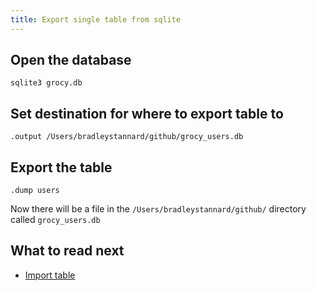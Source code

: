 ```yaml
---
title: Export single table from sqlite
---
```


## Open the database

```shell
sqlite3 grocy.db
```

## Set destination for where to export table to

```shell
.output /Users/bradleystannard/github/grocy_users.db
```

## Export the table

```shell
.dump users
```

Now there will be a file in the `/Users/bradleystannard/github/` directory called `grocy_users.db`

## What to read next

* [Import table](import-table.md)
